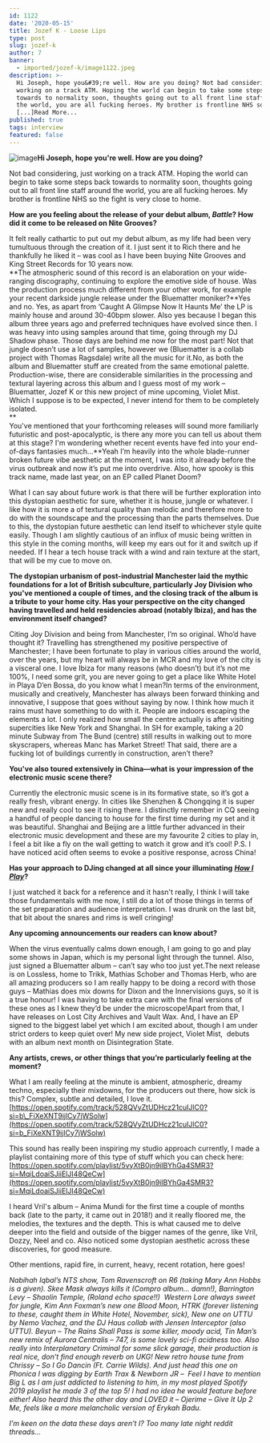 ```yaml
---
id: 1122
date: '2020-05-15'
title: Jozef K - Loose Lips
type: post
slug: jozef-k
author: 7
banner:
  - imported/jozef-k/image1122.jpeg
description: >-
  Hi Joseph, hope you&#39;re well. How are you doing? Not bad considering, just
  working on a track ATM. Hoping the world can begin to take some steps back
  towards to normality soon, thoughts going out to all front line staff around
  the world, you are all fucking heroes. My brother is frontline NHS so the
  [...]Read More...
published: true
tags: interview
featured: false
---
```

![image](../imported/jozef-k/image1122.jpeg)**Hi Joseph, hope you're well. How are you doing?**

Not bad considering, just working on a track ATM. Hoping the world can begin to take some steps back towards to normality soon, thoughts going out to all front line staff around the world, you are all fucking heroes. My brother is frontline NHS so the fight is very close to home.

**How are you feeling about the release of your debut album, _Battle_? How did it come to be released on Nite Grooves?**

It felt really cathartic to put out my debut album, as my life had been very tumultuous through the creation of it. I just sent it to Rich there and he thankfully he liked it – was cool as I have been buying Nite Grooves and King Street Records for 10 years now.  
**The atmospheric sound of this record is an elaboration on your wide-ranging discography, continuing to explore the emotive side of house. Was the production process much different from your other work, for example your recent darkside jungle release under the Bluematter moniker?**Yes and no. Yes, as apart from ‘Caught A Glimpse Now It Haunts Me’ the LP is mainly house and around 30-40bpm slower. Also yes because I began this album three years ago and preferred techniques have evolved since then. I was heavy into using samples around that time, going through my DJ Shadow phase. Those days are behind me now for the most part! Not that jungle doesn’t use a lot of samples, however we (Bluematter is a collab project with Thomas Ragsdale) write all the music for it.No, as both the album and Bluematter stuff are created from the same emotional palette. Production-wise, there are considerable similarities in the processing and textural layering across this album and I guess most of my work – Bluematter, Jozef K or this new project of mine upcoming, Violet Mist. Which I suppose is to be expected, I never intend for them to be completely isolated.  
**  
You've mentioned that your forthcoming releases will sound more familiarly futuristic and post-apocalyptic, is there any more you can tell us about them at this stage? I'm wondering whether recent events have fed into your end-of-days fantasies much…**Yeah I’m heavily into the whole blade-runner broken future vibe aesthetic at the moment, I was into it already before the virus outbreak and now it’s put me into overdrive. Also, how spooky is this track name, made last year, on an EP called Planet Doom?

What I can say about future work is that there will be further exploration into this dystopian aesthetic for sure, whether it is house, jungle or whatever. I like how it is more a of textural quality than melodic and therefore more to do with the soundscape and the processing than the parts themselves. Due to this, the dystopian future aesthetic can lend itself to whichever style quite easily. Though I am slightly cautious of an influx of music being written in this style in the coming months, will keep my ears out for it and switch up if needed. If I hear a tech house track with a wind and rain texture at the start, that will be my cue to move on.

**The dystopian urbanism of post-industrial Manchester laid the mythic foundations for a lot of British subculture, particularly Joy Division who you've mentioned a couple of times, and the closing track of the album is a tribute to your home city. Has your perspective on the city changed having travelled and held residencies abroad (notably Ibiza), and has the environment itself changed?**

Citing Joy Division and being from Manchester, I’m so original. Who’d have thought it? Travelling has strengthened my positive perspective of Manchester; I have been fortunate to play in various cities around the world, over the years, but my heart will always be in MCR and my love of the city is a visceral one. I love Ibiza for many reasons (who doesn’t) but it’s not me 100%, I need some grit, you are never going to get a place like White Hotel in Playa D’en Bossa, do you know what I mean?In terms of the environment, musically and creatively, Manchester has always been forward thinking and innovative, I suppose that goes without saying by now. I think how much it rains must have something to do with it. People are indoors escaping the elements a lot. I only realized how small the centre actually is after visiting supercities like New York and Shanghai. In SH for example, taking a 20 minute Subway from The Bund (centre) still results in walking out to more skyscrapers, whereas Manc has Market Street! That said, there are a fucking lot of buildings currently in construction, aren’t there?

**You've also toured extensively in China—what is your impression of the electronic music scene there?**

Currently the electronic music scene is in its formative state, so it’s got a really fresh, vibrant energy. In cities like Shenzhen & Chongqing it is super new and really cool to see it rising there. I distinctly remember in CQ seeing a handful of people dancing to house for the first time during my set and it was beautiful. Shanghai and Beijing are a little further advanced in their electronic music development and these are my favourite 2 cities to play in, I feel a bit like a fly on the wall getting to watch it grow and it’s cool! P.S. I have noticed acid often seems to evoke a positive response, across China! 

**Has your approach to DJing changed at all since your illuminating** [**_How I Play_**](https://www.youtube.com/watch?v=3IvoIksS-9I)**?** 

I just watched it back for a reference and it hasn't really, I think I will take those fundamentals with me now, I still do a lot of those things in terms of the set preparation and audience interpretation. I was drunk on the last bit, that bit about the snares and rims is well cringing! 

**Any upcoming announcements our readers can know about?**

When the virus eventually calms down enough, I am going to go and play some shows in Japan, which is my personal light through the tunnel. Also, just signed a Bluematter album – can’t say who too just yet.The next release is on Lossless, home to Trikk, Mathias Schober and Thomas Herb, who are all amazing producers so I am really happy to be doing a record with those guys – Mathias does mix downs for Dixon and the Innervisions guys, so it is a true honour! I was having to take extra care with the final versions of these ones as I knew they’d be under the microscope!Apart from that, I have releases on Lost City Archives and Vault Wax. And, I have an EP signed to the biggest label yet which I am excited about, though I am under strict orders to keep quiet over! My new side project, Violet Mist,  debuts with an album next month on Disintegration State. 

**Any artists, crews, or other things that you’re particularly feeling at the moment?**

What I am really feeling at the minute is ambient, atmospheric, dreamy techno, especially their mixdowns, for the producers out there, how sick is this? Complex, subtle and detailed, I love it.[https://open.spotify.com/track/528QVyZtUDHcz21cuIJlC0?si=b\_FiXeXNT9ijlCy7jWSolw](https://open.spotify.com/track/528QVyZtUDHcz21cuIJlC0?si=b_FiXeXNT9ijlCy7jWSolw)

This sound has really been inspiring my studio approach currently, I made a playlist containing more of this type of stuff which you can check here:[](https://open.spotify.com/playlist/5vyXtB0jn9ilBYhGa4SMR3?si=MqiLdoaiSJiiElJI48QeCw)[https://open.spotify.com/playlist/5vyXtB0jn9ilBYhGa4SMR3?si=MqiLdoaiSJiiElJI48QeCw](https://open.spotify.com/playlist/5vyXtB0jn9ilBYhGa4SMR3?si=MqiLdoaiSJiiElJI48QeCw)

I heard Vril's album – Anima Mundi for the first time a couple of months back (late to the party, it came out in 2018!) and it really floored me, the melodies, the textures and the depth. This is what caused me to delve deeper into the field and outside of the bigger names of the genre, like Vril, Dozzy, Neel and co. Also noticed some dystopian aesthetic across these discoveries, for good measure.

Other mentions, rapid fire, in current, heavy, recent rotation, here goes! 

_Nabihah Iqbal’s NTS show, Tom Ravenscroft on R6 (taking Mary Ann Hobbs is a given). Skee Mask always kills it (Compro album… damn!), Barrington Levy – Shaolin Temple, (Roland echo space!!)  Western Lore always sweet for jungle, Kim Ann Foxman’s new one Blood Moon, HTRK (forever listening to these, caught them in White Hotel, November, sick), New one on UTTU by Nemo Vachez, and the DJ Haus collab with Jensen Interceptor (also UTTU). Beyun – The Rains Shall Pass is some killer, moody acid, Tin Man’s new remix of Aurora Centralis – 747, is some lovely sci-fi acidness too. Also really into Interplanetary Criminal for some slick garage, their production is real nice, don’t find enough reverb on UKG! New retro house tune from Chrissy – So I Go Dancin (Ft. Carrie Wilds). And just head this one on Phonica I was digging by Earth Trax & Newborn JR –_  _Feel I have to mention Big L as I am just addicted to listening to him, in my most played Spotify 2019 playlist he made 3 of the top 5! I had no idea he would feature before either! Also heard this the other day and LOVED it – Ojerime – Give It Up 2 Me, feels like a more melancholic version of Erykah Badu._  

__[](https://phonicarecords.bandcamp.com/album/phonica026-earth-trax-newborn-jr-truth-ep)__

_I’m keen on the data these days aren’t I? Too many late night reddit threads…_